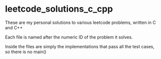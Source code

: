 # leetcode_solutions_c_cpp

These are my personal solutions to various leetcode problems, written in C and C++

Each file is named after the numeric ID of the problem it solves.

Inside the files are simply the implementations that pass all the test cases, so there is no main()
